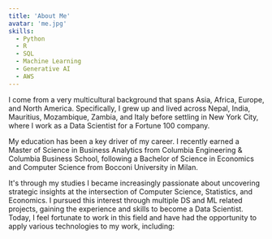 ```yaml
---
title: 'About Me'
avatar: 'me.jpg'
skills:
  - Python
  - R 
  - SQL
  - Machine Learning 
  - Generative AI
  - AWS
---
```


I come from a very multicultural background that spans Asia, Africa, Europe, and North America. Specifically, I grew up and lived across Nepal, India, Mauritius, Mozambique, Zambia, and Italy before settling in New York City, where I work as a Data Scientist for a Fortune 100 company.

My education has been a key driver of my career. I recently earned a Master of Science in Business Analytics from Columbia Engineering & Columbia Business School, following a Bachelor of Science in Economics and Computer Science from Bocconi University in Milan. 

It's through my studies I became increasingly passionate about uncovering strategic insights at the intersection of Computer Science, Statistics, and Economics. I pursued this interest through multiple DS and ML related projects, gaining the experience and skills to become a Data Scientist. Today, I feel fortunate to work in this field and have had the opportunity to apply various technologies to my work, including:
